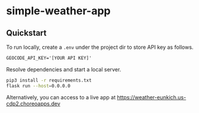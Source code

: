# simple-weather-app

## Quickstart

To run locally, create a `.env` under the project dir to store API key as follows.

```txt
GEOCODE_API_KEY='[YOUR API KEY]'
```

Resolve dependencies and start a local server.

```bash
pip3 install -r requirements.txt
flask run --host=0.0.0.0
```

Alternatively, you can access to a live app at <https://weather-eunkich.us-cdp2.choreoapps.dev>
